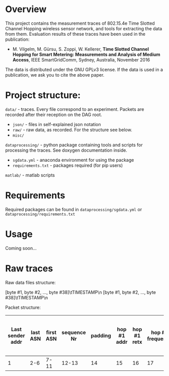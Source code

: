 # Overview

This project contains the measurement traces of 802.15.4e Time Slotted Channel Hopping wireless sensor network, and tools for extracting the data from them.
Evaluation results of these traces have been used in the publication:

- M. Vilgelm, M. Gürsu, S. Zoppi, W. Kellerer, **Time Slotted Channel Hopping for Smart Metering: Measurements and Analysis of Medium Access**, IEEE SmartGridComm, Sydney, Australia, November 2016

The data is distributed under the GNU GPLv3 license. If the data is used in a publication, we ask you to cite the above paper.

# Project structure:

  `data/` - traces. Every file correspond to an experiment. Packets are recorded after their reception on the DAG root.
- `json/` - files in self-explained json notation
- `raw/` - raw data, as recorded. For the structure see below.
- `misc/`

`dataprocessing/` - python package containing tools and scripts for processing the traces. See doxygen documentation inside.
- `sgdata.yml` - anaconda environment for using the package
- `requirements.txt` - packages required (for pip users)

`matlab/` - matlab scripts

# Requirements

Required packages can be found in `dataprocessing/sgdata.yml` or `dataprocessing/requirements.txt`

# Usage

Coming soon...

# Raw traces

Raw data files structure:

[byte #1, byte #2, ..., byte #38]\tTIMESTAMP\n
[byte #1, byte #2, ..., byte #38]\tTIMESTAMP\n

Packet structure:

|Last sender addr |last ASN     |first ASN    | sequence Nr |padding| hop #1 addr | hop #1 retx | hop #1 frequency | hop #1 RSSI | hop #2 .... until hop #6 |
|-----------------|-------------|-------------|-------------|-------|-------------|-------------|------------------|-------------|--------------------------|
| 1               | 2-6 	| 7-11        | 12-13       | 14    | 15          | 16          | 17               | 18          | 19-38                    |
